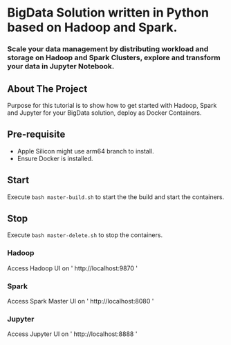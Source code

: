 # BigData Solution written in Python based on Hadoop and Spark.
### Scale your data management by distributing workload and storage on Hadoop and Spark Clusters, explore and transform your data in Jupyter Notebook.

## About The Project

Purpose for this tutorial is to show how to get started with Hadoop, Spark and Jupyter for your BigData solution, deploy as Docker Containers.

## Pre-requisite
- Apple Silicon might use arm64 branch to install.
- Ensure Docker is installed.

## Start
Execute `bash master-build.sh` to start the the build and start the containers.

## Stop
Execute `bash master-delete.sh` to stop the containers.

### Hadoop
Access Hadoop UI on ' http://localhost:9870 '

### Spark
Access Spark Master UI on ' http://localhost:8080 '

### Jupyter
Access Jupyter UI on ' http://localhost:8888 '


